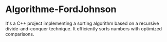 # Algorithme-FordJohnson
 It's a C++ project implementing a sorting algorithm based on a recursive divide-and-conquer technique. It efficiently sorts numbers with optimized comparisons.
